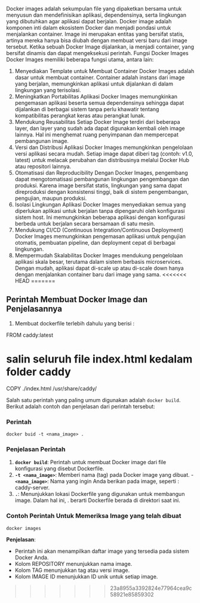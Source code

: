 Docker images adalah sekumpulan file yang dipaketkan bersama untuk menyusun dan mendefinisikan aplikasi, dependensinya, serta lingkungan yang dibutuhkan agar aplikasi dapat berjalan. Docker image adalah komponen inti dalam ekosistem Docker dan menjadi pondasi untuk menjalankan container. Image ini merupakan entitas yang bersifat statis, artinya mereka hanya bisa diubah dengan membuat versi baru dari image tersebut. Ketika sebuah Docker Image dijalankan, ia menjadi container, yang bersifat dinamis dan dapat mengeksekusi perintah.
Fungsi Docker Images
Docker Images memiliki beberapa fungsi utama, antara lain:
1. Menyediakan Template untuk Membuat Container
Docker Images adalah dasar untuk membuat container. Container adalah instans dari image yang berjalan, memungkinkan aplikasi untuk dijalankan di dalam lingkungan yang terisolasi.
2. Meningkatkan Portabilitas Aplikasi
Docker Images memungkinkan pengemasan aplikasi beserta semua dependensinya sehingga dapat dijalankan di berbagai sistem tanpa perlu khawatir tentang kompatibilitas perangkat keras atau perangkat lunak.
3. Mendukung Reusabilitas
Setiap Docker Image terdiri dari beberapa layer, dan layer yang sudah ada dapat digunakan kembali oleh image lainnya. Hal ini menghemat ruang penyimpanan dan mempercepat pembangunan image.
4. Versi dan Distribusi Aplikasi
Docker Images memungkinkan pengelolaan versi aplikasi secara mudah. Setiap image dapat diberi tag (contoh: v1.0, latest) untuk melacak perubahan dan distribusinya melalui Docker Hub atau repositori lainnya.
5. Otomatisasi dan Reproducibility
Dengan Docker Images, pengembang dapat mengotomatisasi pembangunan lingkungan pengembangan dan produksi. Karena image bersifat statis, lingkungan yang sama dapat direproduksi dengan konsistensi tinggi, baik di sistem pengembangan, pengujian, maupun produksi.
6. Isolasi Lingkungan Aplikasi
Docker Images menyediakan semua yang diperlukan aplikasi untuk berjalan tanpa dipengaruhi oleh konfigurasi sistem host. Ini memungkinkan beberapa aplikasi dengan konfigurasi berbeda untuk berjalan secara bersamaan di satu mesin.
7. Mendukung CI/CD (Continuous Integration/Continuous Deployment)
Docker Images memungkinkan pengemasan aplikasi untuk pengujian otomatis, pembuatan pipeline, dan deployment cepat di berbagai lingkungan.
8. Mempermudah Skalabilitas
Docker Images mendukung pengelolaan aplikasi skala besar, terutama dalam sistem berbasis microservices. Dengan mudah, aplikasi dapat di-scale up atau di-scale down hanya dengan menjalankan container baru dari image yang sama.
<<<<<<< HEAD
=======

## Perintah Membuat Docker Image dan Penjelasannya
1. Membuat dockerfile terlebih dahulu yang berisi :

FROM caddy:latest

# salin seluruh file index.html kedalam folder caddy
COPY ./index.html /usr/share/caddy/

Salah satu perintah yang paling umum digunakan adalah `docker build`. Berikut adalah contoh dan penjelasan dari perintah tersebut:

### Perintah 
```
docker buid -t <nama_image> .
```

### Penjelasan Perintah
1. **`docker build`**: Perintah untuk membuat Docker image dari file konfigurasi yang disebut Dockerfile.
2. **`-t <nama_image>`**: Memberi nama (tag) pada Docker image yang dibuat.
    -**`<nama_image>`**: Nama yang ingin Anda berikan pada image, seperti : caddy-server.
3. **`.`**: Menunjukkan lokasi Dockerfile yang digunakan untuk membangun image. Dalam hal ini, . berarti Dockerfile berada di direktori saat ini.

### Contoh Perintah Untuk Memeriksa Image yang telah dibuat
```
docker images
```
**Penjelasan**:
- Perintah ini akan menampilkan daftar image yang tersedia pada sistem Docker Anda.
- Kolom REPOSITORY menunjukkan nama image.
- Kolom TAG menunjukkan tag atau versi image.
- Kolom IMAGE ID menunjukkan ID unik untuk setiap image.
>>>>>>> 23a8955a3392824e77964cea9c58921e85859302
